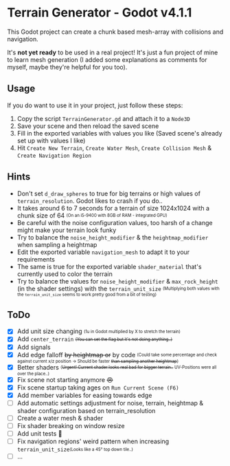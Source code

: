 # Terrain Generator - Godot v4.1.1  
This Godot project can create a chunk based mesh-array with collisions and navigation.  

It's **not yet ready** to be used in a real project! It's just a fun project of mine to learn mesh generation (I added some explanations as comments for myself, maybe they're helpful for you too).  

## Usage  
If you do want to use it in your project, just follow these steps:  
1) Copy the script ``TerrainGenerator.gd`` and attach it to a ``Node3D``  
2) Save your scene and then reload the saved scene  
3) Fill in the exported variables with values you like (Saved scene's already set up with values I like)  
4) Hit ``Create New Terrain``, ``Create Water Mesh``, ``Create Collision Mesh`` & ``Create Navigation Region``  

## Hints  
- Don't set ``d_draw_spheres`` to true for big terrains or high values of ``terrain_resolution``. Godot likes to crash if you do..  
- It takes around 6 to 7 seconds for a terrain of size 1024x1024 with a chunk size of 64 <sub><sup>(On an i5-9400 with 8GB of RAM - integrated GPU)</sup></sub>  
- Be careful with the noise configuration values, too harsh of a change might make your terrain look funky  
- Try to balance the ``noise_height_modifier`` & the ``heightmap_modifier`` when sampling a heightmap  
- Edit the exported variable ``navigation_mesh`` to adapt it to your requirements  
- The same is true for the exported variable ``shader_material`` that's currently used to color the terrain  
- Try to balance the values for ``noise_height_modifier`` & ``max_rock_height`` (in the shader settings) with the ``terrain_unit_size`` <sub><sup>(Multiplying both values with the ``terrain_unit_size`` seems to work pretty good from a bit of testing)<sub><sup>  

## ToDo  
- [x] Add unit size changing <sub><sup>(1u in Godot multiplied by X to stretch the terrain)<sub><sup>  
- [x] Add ``center_terrain`` <sub><sup>~~(You can set the flag but it's not doing anything..)~~</sup></sub>  
- [x] Add signals  
- [x] Add edge falloff ~~by heightmap or~~ by code <sub><sup>(Could take some percentage and check against current x/z position -> Should be faster ~~than sampling another heightmap~~)</sub></sup>  
- [x] Better shaders <sub><sup>(~~Urgent! Current shader looks real bad for bigger terrain..~~ UV-Positions were all over the place..)</sup></sub>  
- [x] Fix scene not starting anymore ~~:angry:~~  
- [x] Fix scene startup taking ages on ``Run Current Scene (F6)``  
- [x] Add member variables for easing towards edge
- [ ] Add automatic settings adjustment for noise, terrain, heightmap & shader configuration based on terrain_resolution  
- [ ] Create a water mesh & shader  
- [ ] Fix shader breaking on window resize  
- [ ] Add unit tests :see_no_evil:  
- [ ] Fix navigation regions' weird pattern when increasing ``terrain_unit_size``<sub><sup>(Looks like a 45° top down tile..)</sup></sub>  
- [ ] ...  
